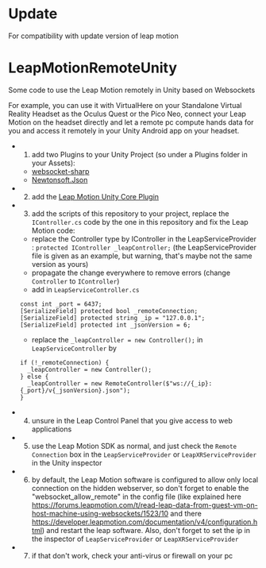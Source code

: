 # Update

For compatibility with update version of leap motion





# LeapMotionRemoteUnity
Some code to use the Leap Motion remotely in Unity based on Websockets

For example, you can use it with VirtualHere on your Standalone Virtual Reality Headset as the Oculus Quest or the Pico Neo, connect your Leap Motion on the headset directly and let a remote pc compute hands data for you and access it remotely in your Unity Android app on your headset.

- 1) add two Plugins to your Unity Project (so under a Plugins folder in your Assets):
  - [websocket-sharp](https://github.com/sta/websocket-sharp)
  - [Newtonsoft.Json](https://www.newtonsoft.com/json)
- 2) add the [Leap Motion Unity Core Plugin](https://developer.leapmotion.com/unity)
- 3) add the scripts of this repository to your project, replace the `IController.cs` code by the one in this repository and fix the Leap Motion code:
  - replace the Controller type by IController in the LeapServiceProvider : `protected IController _leapController;` (the LeapServiceProvider file is given as an example, but warning, that's maybe not the same version as yours)
  - propagate the change everywhere to remove errors (change `Controller` to `IController`)
  - add in `LeapServiceController.cs`
  ```
  const int _port = 6437;
  [SerializeField] protected bool _remoteConnection;
  [SerializeField] protected string _ip = "127.0.0.1";
  [SerializeField] protected int _jsonVersion = 6;
  ```
  - replace the `_leapController = new Controller();` in `LeapServiceController` by
  ```
  if (!_remoteConnection) {
    _leapController = new Controller();
  } else {
    _leapController = new RemoteController($"ws://{_ip}:{_port}/v{_jsonVersion}.json");
  }
  ```
- 4) unsure in the Leap Control Panel that you give access to web applications
- 5) use the Leap Motion SDK as normal, and just check the `Remote Connection` box in the `LeapServiceProvider` or `LeapXRServiceProvider` in the Unity inspector
- 6) by default, the Leap Motion software is configured to allow only local connection on the hidden webserver, so don't forget to enable the "websocket_allow_remote" in the config file (like explained here https://forums.leapmotion.com/t/read-leap-data-from-guest-vm-on-host-machine-using-websockets/1523/10 and there https://developer.leapmotion.com/documentation/v4/configuration.html) and restart the leap software. Also, don't forget to set the ip in the inspector of `LeapServiceProvider` or `LeapXRServiceProvider`
- 7) if that don't work, check your anti-virus or firewall on your pc
